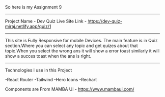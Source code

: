 So here is my Assignment 9

--------------------------

Project Name - Dev Quiz
Live Site Link - https://dev-quiz-miraj.netlify.app/quiz/1

--------------------------

This site is Fully Responsive for mobile Devices.
The main feature is in Quiz section.Where you can select any topic and get quizes about that topic.When you select the wrong ans it will show a error toast similarly it will show a succes toast when the ans is right.

--------------------------
Technologies I use in this Project

-React Router
-Tailwind
-Hero Icons
-Rechart

Components are From MAMBA UI - https://www.mambaui.com/
